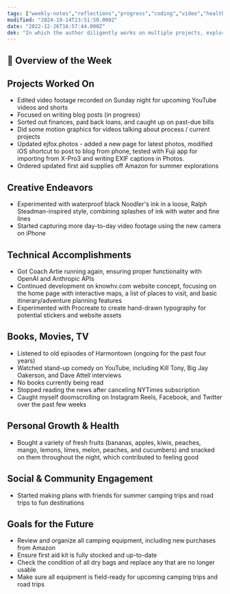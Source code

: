 ```yaml
---
tags: ["weekly-notes","reflections","progress","coding","video","health","camping"]
modified: "2024-10-14T23:51:50.000Z"
date: "2022-12-26T16:57:44.000Z"
dek: "In which the author diligently works on multiple projects, explores new creative techniques, achieves technical accomplishments, and focuses on personal well-being and future goals."
---
```

## 🌟 Overview of the Week


## Projects Worked On
- Edited video footage recorded on Sunday night for upcoming YouTube videos and shorts
- Focused on writing blog posts (in progress)
- Sorted out finances, paid back loans, and caught up on past-due bills
- Did some motion graphics for videos talking about process / current projects
- Updated ejfox.photos - added a new page for latest photos, modified iOS shortcut to post to blog from phone, tested with Fuji app for importing from X-Pro3 and writing EXIF captions in Photos.
- Ordered updated first aid supplies off Amazon for summer explorations

## Creative Endeavors
- Experimented with waterproof black Noodler's ink in a loose, Ralph Steadman-inspired style, combining splashes of ink with water and fine lines
- Started capturing more day-to-day video footage using the new camera on iPhone


## Technical Accomplishments
- Got Coach Artie running again, ensuring proper functionality with OpenAI and Anthropic APIs
- Continued development on knowhv.com website concept, focusing on the home page with interactive maps, a list of places to visit, and basic itinerary/adventure planning features
- Experimented with Procreate to create hand-drawn typography for potential stickers and website assets


## Books, Movies, TV
- Listened to old episodes of Harmontown (ongoing for the past four years)
- Watched stand-up comedy on YouTube, including Kill Tony, Big Jay Oakerson, and Dave Attell interviews
- No books currently being read
- Stopped reading the news after canceling NYTimes subscription
- Caught myself doomscrolling on Instagram Reels, Facebook, and Twitter over the past few weeks


## Personal Growth & Health
- Bought a variety of fresh fruits (bananas, apples, kiwis, peaches, mango, lemons, limes, melon, peaches, and cucumbers) and snacked on them throughout the night, which contributed to feeling good


## Social & Community Engagement
- Started making plans with friends for summer camping trips and road trips to fun destinations


## Goals for the Future
- Review and organize all camping equipment, including new purchases from Amazon
- Ensure first aid kit is fully stocked and up-to-date
- Check the condition of all dry bags and replace any that are no longer usable
- Make sure all equipment is field-ready for upcoming camping trips and road trips
